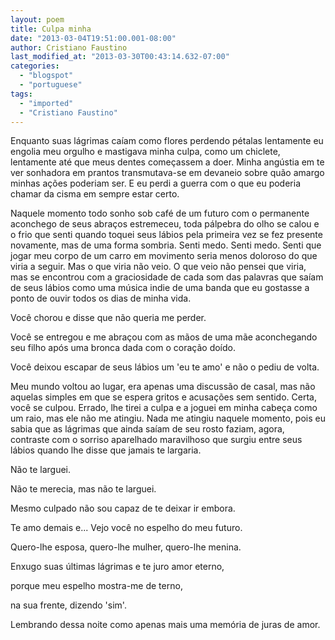 ```yaml
---
layout: poem
title: Culpa minha
date: "2013-03-04T19:51:00.001-08:00"
author: Cristiano Faustino
last_modified_at: "2013-03-30T00:43:14.632-07:00"
categories:
  - "blogspot"
  - "portuguese"
tags:
  - "imported"
  - "Cristiano Faustino"
---
```


Enquanto suas lágrimas caíam como flores perdendo pétalas lentamente eu engolia meu orgulho e mastigava minha culpa, como um chiclete, lentamente até que meus dentes começassem a doer. Minha angústia em te ver sonhadora em prantos transmutava-se em devaneio sobre quão amargo minhas ações poderiam ser. E eu perdi a guerra com o que eu poderia chamar da cisma em sempre estar certo.

Naquele momento todo sonho sob café de um futuro com o permanente aconchego de seus abraços estremeceu, toda pálpebra do olho se calou e o frio que senti quando toquei seus lábios pela primeira vez se fez presente novamente, mas de uma forma sombria. Senti medo. Senti medo. Senti que jogar meu corpo de um carro em movimento seria menos doloroso do que viria a seguir. Mas o que viria não veio. O que veio não pensei que viria, mas se encontrou com a graciosidade de cada som das palavras que saíam de seus lábios como uma música indie de uma banda que eu gostasse a ponto de ouvir todos os dias de minha vida.

Você chorou e disse que não queria me perder.

Você se entregou e me abraçou com as mãos de uma mãe aconchegando seu filho após uma bronca dada com o coração doído.

Você deixou escapar de seus lábios um 'eu te amo' e não o pediu de volta.

Meu mundo voltou ao lugar, era apenas uma discussão de casal, mas não aquelas simples em que se espera gritos e acusações sem sentido. Certa, você se culpou. Errado, lhe tirei a culpa e a joguei em minha cabeça como um raio, mas ele não me atingiu. Nada me atingiu naquele momento, pois eu sabia que as lágrimas que ainda saíam de seu rosto faziam, agora, contraste com o sorriso aparelhado maravilhoso que surgiu entre seus lábios quando lhe disse que jamais te largaria.

Não te larguei.

Não te merecia, mas não te larguei.

Mesmo culpado não sou capaz de te deixar ir embora.

Te amo demais e... Vejo você no espelho do meu futuro.

Quero-lhe esposa, quero-lhe mulher, quero-lhe menina.

Enxugo suas últimas lágrimas e te juro amor eterno,

porque meu espelho mostra-me de terno,

na sua frente, dizendo 'sim'.

Lembrando dessa noite como apenas mais uma memória de juras de amor.